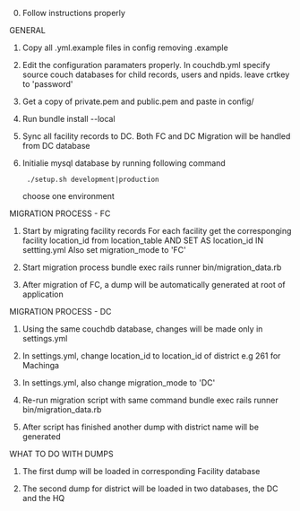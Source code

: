 0. Follow instructions properly

GENERAL
1. Copy all .yml.example files in config removing .example 

2. Edit the configuration paramaters properly. 
	 In couchdb.yml specify source couch databases for child records, users and npids. leave crtkey to 'password'

3. Get a copy of private.pem and public.pem and paste in config/ 

4. Run 
		bundle install --local 

5. Sync all facility records to DC. Both FC and DC Migration will be handled from DC database
	
6. Initialie mysql database by running following command
 		
		./setup.sh development|production
	
	  choose one environment

MIGRATION PROCESS - FC
1. Start by migrating facility records
		For each facility get the corresponging facility location_id from location_table AND SET AS location_id IN settting.yml
		Also set migration_mode to 'FC'

2. Start migration process 
			bundle exec rails runner bin/migration_data.rb

3. After migration of FC, a dump will be automatically generated at root of application


MIGRATION PROCESS - DC

1. Using the same couchdb database, changes will be made only in settings.yml
	  	
2. In settings.yml, change location_id to location_id of district e.g 261 for Machinga
	
3. In settings.yml, also change migration_mode to 'DC'

4. Re-run migration script with same command
		bundle exec rails runner bin/migration_data.rb

5. After script has finished another dump with district name will be generated

WHAT TO DO WITH DUMPS

1. The first dump will be loaded in corresponding Facility database

2. The second dump for district will be loaded in two databases, the DC and the HQ
	




